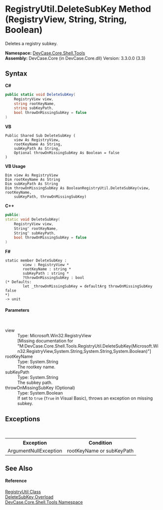 # RegistryUtil.DeleteSubKey Method (RegistryView, String, String, Boolean)
 

Deletes a registry subkey.

**Namespace:**&nbsp;<a href="N_DevCase_Core_Shell_Tools">DevCase.Core.Shell.Tools</a><br />**Assembly:**&nbsp;DevCase.Core (in DevCase.Core.dll) Version: 3.3.0.0 (3.3)

## Syntax

**C#**<br />
``` C#
public static void DeleteSubKey(
	RegistryView view,
	string rootKeyName,
	string subKeyPath,
	bool throwOnMissingSubKey = false
)
```

**VB**<br />
``` VB
Public Shared Sub DeleteSubKey ( 
	view As RegistryView,
	rootKeyName As String,
	subKeyPath As String,
	Optional throwOnMissingSubKey As Boolean = false
)
```

**VB Usage**<br />
``` VB Usage
Dim view As RegistryView
Dim rootKeyName As String
Dim subKeyPath As String
Dim throwOnMissingSubKey As BooleanRegistryUtil.DeleteSubKey(view, rootKeyName, 
	subKeyPath, throwOnMissingSubKey)
```

**C++**<br />
``` C++
public:
static void DeleteSubKey(
	RegistryView view, 
	String^ rootKeyName, 
	String^ subKeyPath, 
	bool throwOnMissingSubKey = false
)
```

**F#**<br />
``` F#
static member DeleteSubKey : 
        view : RegistryView * 
        rootKeyName : string * 
        subKeyPath : string * 
        ?throwOnMissingSubKey : bool 
(* Defaults:
        let _throwOnMissingSubKey = defaultArg throwOnMissingSubKey false
*)
-> unit 

```


#### Parameters
&nbsp;<dl><dt>view</dt><dd>Type: Microsoft.Win32.RegistryView<br />\[Missing <param name="view"/> documentation for "M:DevCase.Core.Shell.Tools.RegistryUtil.DeleteSubKey(Microsoft.Win32.RegistryView,System.String,System.String,System.Boolean)"\]</dd><dt>rootKeyName</dt><dd>Type: System.String<br />The rootkey name.</dd><dt>subKeyPath</dt><dd>Type: System.String<br />The subkey path.</dd><dt>throwOnMissingSubKey (Optional)</dt><dd>Type: System.Boolean<br />If set to `true` (`True` in Visual Basic), throws an exception on missing subkey.</dd></dl>

## Exceptions
&nbsp;<table><tr><th>Exception</th><th>Condition</th></tr><tr><td>ArgumentNullException</td><td>rootKeyName or subKeyPath</td></tr></table>

## See Also


#### Reference
<a href="T_DevCase_Core_Shell_Tools_RegistryUtil">RegistryUtil Class</a><br /><a href="Overload_DevCase_Core_Shell_Tools_RegistryUtil_DeleteSubKey">DeleteSubKey Overload</a><br /><a href="N_DevCase_Core_Shell_Tools">DevCase.Core.Shell.Tools Namespace</a><br />